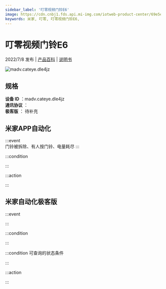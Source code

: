 ```yaml
---
sidebar_label: '叮零视频门铃E6'
image: https://cdn.cnbj1.fds.api.mi-img.com/iotweb-product-center/69e5efdbe614fb1a58cb154fb5235c6a_1642390446945.png?GalaxyAccessKeyId=AKVGLQWBOVIRQ3XLEW&Expires=9223372036854775807&Signature=aj1kCHOux1kZQ3rOCIdmrtoEw1E=
keywords: 米家, 叮零, 叮零视频门铃E6, 
---
```

# 叮零视频门铃E6

2022/7/8 发布 | [产品百科](https://home.mi.com/webapp/content/baike/product/index.html?model=madv.cateye.dle4jz/) | [说明书](https://home.mi.com/views/introduction.html?model=madv.cateye.dle4jz&region=cn)

![madv.cateye.dle4jz](https://cdn.cnbj1.fds.api.mi-img.com/iotweb-product-center/69e5efdbe614fb1a58cb154fb5235c6a_1642390446945.png?GalaxyAccessKeyId=AKVGLQWBOVIRQ3XLEW&Expires=9223372036854775807&Signature=aj1kCHOux1kZQ3rOCIdmrtoEw1E=)

## 规格  
> 
**设备 ID** ：madv.cateye.dle4jz  
**通讯协议** ：  
**极客版**  ： 待补充 


## 米家APP自动化  

:::event  
门铃被拆除、有人按门铃、电量耗尽
:::

:::condition  

:::

:::action   

:::

## 米家自动化极客版  

:::event  

:::

:::condition  

:::

:::condition 可查询的状态条件  

:::

:::action  

:::

        
